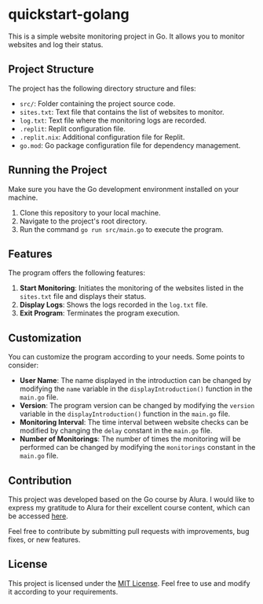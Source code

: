 # quickstart-golang

This is a simple website monitoring project in Go. It allows you to monitor websites and log their status.

## Project Structure

The project has the following directory structure and files:

- `src/`: Folder containing the project source code.
- `sites.txt`: Text file that contains the list of websites to monitor.
- `log.txt`: Text file where the monitoring logs are recorded.
- `.replit`: Replit configuration file.
- `.replit.nix`: Additional configuration file for Replit.
- `go.mod`: Go package configuration file for dependency management.

## Running the Project

Make sure you have the Go development environment installed on your machine.

1. Clone this repository to your local machine.
2. Navigate to the project's root directory.
3. Run the command `go run src/main.go` to execute the program.

## Features

The program offers the following features:

1. **Start Monitoring**: Initiates the monitoring of the websites listed in the `sites.txt` file and displays their status.
2. **Display Logs**: Shows the logs recorded in the `log.txt` file.
3. **Exit Program**: Terminates the program execution.

## Customization

You can customize the program according to your needs. Some points to consider:

- **User Name**: The name displayed in the introduction can be changed by modifying the `name` variable in the `displayIntroduction()` function in the `main.go` file.
- **Version**: The program version can be changed by modifying the `version` variable in the `displayIntroduction()` function in the `main.go` file.
- **Monitoring Interval**: The time interval between website checks can be modified by changing the `delay` constant in the `main.go` file.
- **Number of Monitorings**: The number of times the monitoring will be performed can be changed by modifying the `monitorings` constant in the `main.go` file.

## Contribution

This project was developed based on the Go course by Alura. I would like to express my gratitude to Alura for their excellent course content, which can be accessed [here](https://www.alura.com.br/curso-online-golang).

Feel free to contribute by submitting pull requests with improvements, bug fixes, or new features.

## License

This project is licensed under the [MIT License](LICENSE). Feel free to use and modify it according to your requirements.
